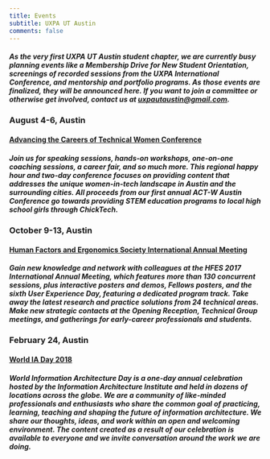 ```yaml
---
title: Events
subtitle: UXPA UT Austin
comments: false
---
```


##### As the very first UXPA UT Austin student chapter, we are currently busy planning events like a Membership Drive for New Student Orientation, screenings of recorded sessions from the UXPA International Conference, and mentorship and portfolio programs. As those events are finalized, they will be announced here. If you want to join a committee or otherwise get involved, contact us at [uxpautaustin@gmail.com](mailto:uxpautaustin@gmail.com).

### August 4-6, Austin
#### [Advancing the Careers of Technical Women Conference](http://austin.act-w.org/)
##### Join us for speaking sessions, hands-on workshops, one-on-one coaching sessions, a career fair, and so much more. This regional happy hour and two-day conference focuses on providing content that addresses the unique women-in-tech landscape in Austin and the surrounding cities. All proceeds from our first annual ACT-W Austin Conference go towards providing STEM education programs to local high school girls through ChickTech.

### October 9-13, Austin
#### [Human Factors and Ergonomics Society International Annual Meeting](https://www.hfes.org/web/HFESMeetings/2017annualmeeting.html)
##### Gain new knowledge and network with colleagues at the HFES 2017 International Annual Meeting, which features more than 130 concurrent sessions, plus interactive posters and demos, Fellows posters, and the sixth User Experience Day, featuring a dedicated program track. Take away the latest research and practice solutions from 24 technical areas. Make new strategic contacts at the Opening Reception, Technical Group meetings, and gatherings for early-career professionals and students.

### February 24, Austin
#### [World IA Day 2018](http://2018.worldiaday.org/)
##### World Information Architecture Day is a one-day annual celebration hosted by the Information Architecture Institute and held in dozens of locations across the globe. We are a community of like-minded professionals and enthusiasts who share the common goal of practicing, learning, teaching and shaping the future of information architecture. We share our thoughts, ideas, and work within an open and welcoming environment. The content created as a result of our celebration is available to everyone and we invite conversation around the work we are doing. 
